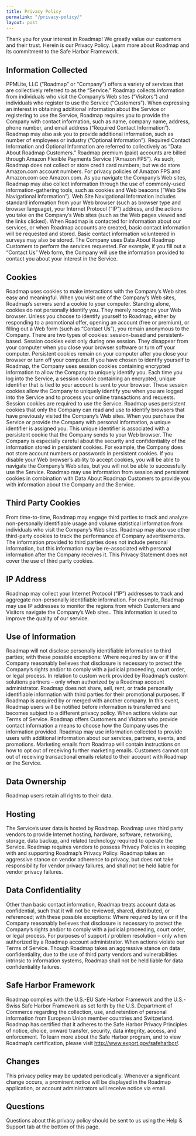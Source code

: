 ```yaml
---
title: Privacy Policy
permalink: "/privacy-policy/"
layout: post
---
```


Thank you for your interest in Roadmap! We greatly value our customers and their trust. Herein is our Privacy Policy. Learn more about Roadmap and its commitment to the Safe Harbor Framework.

## Information Collected

PPMLite, LLC (“Roadmap” or “Company”) offers a variety of services that are collectively referred to as the “Service.” Roadmap collects information from individuals who visit the Company’s Web sites (“Visitors”) and individuals who register to use the Service (“Customers”). When expressing an interest in obtaining additional information about the Service or registering to use the Service, Roadmap requires you to provide the Company with contact information, such as name, company name, address, phone number, and email address (“Required Contact Information”). Roadmap may also ask you to provide additional information, such as number of employees or industry (“Optional Information”). Required Contact Information and Optional Information are referred to collectively as “Data About Roadmap Customers.” Roadmap premium (paid) accounts are billed through Amazon Flexible Payments Service (“Amazon FPS”). As such, Roadmap does not collect or store credit card numbers; but we do store Amazon.com account numbers. For privacy policies of Amazon FPS and Amazon.com see Amazon.com. As you navigate the Company’s Web sites, Roadmap may also collect information through the use of commonly-used information-gathering tools, such as cookies and Web beacons (“Web Site Navigational Information”). Web Site Navigational Information includes standard information from your Web browser (such as browser type and browser language), your Internet Protocol (“IP”) address, and the actions you take on the Company’s Web sites (such as the Web pages viewed and the links clicked). When Roadmap is contacted for information about our services, or when Roadmap accounts are created, basic contact information will be requested and stored. Basic contact information volunteered in surveys may also be stored. The Company uses Data About Roadmap Customers to perform the services requested. For example, if you fill out a “Contact Us” Web form, the Company will use the information provided to contact you about your interest in the Service.

## Cookies

Roadmap uses cookies to make interactions with the Company’s Web sites easy and meaningful. When you visit one of the Company’s Web sites, Roadmap’s servers send a cookie to your computer. Standing alone, cookies do not personally identify you. They merely recognize your Web browser. Unless you choose to identify yourself to Roadmap, either by responding to a promotional offer, opening an account (free or premium), or filling out a Web form (such as “Contact Us”), you remain anonymous to the Company. There are two types of cookies: session-based and persistent-based. Session cookies exist only during one session. They disappear from your computer when you close your browser software or turn off your computer. Persistent cookies remain on your computer after you close your browser or turn off your computer. If you have chosen to identify yourself to Roadmap, the Company uses session cookies containing encrypted information to allow the Company to uniquely identify you. Each time you log into the Service, a session cookie containing an encrypted, unique identifier that is tied to your account is sent to your browser. These session cookies allow the Company to uniquely identify you when you are logged into the Service and to process your online transactions and requests. Session cookies are required to use the Service. Roadmap uses persistent cookies that only the Company can read and use to identify browsers that have previously visited the Company’s Web sites. When you purchase the Service or provide the Company with personal information, a unique identifier is assigned you. This unique identifier is associated with a persistent cookie that the Company sends to your Web browser. The Company is especially careful about the security and confidentiality of the information stored in persistent cookies. For example, the Company does not store account numbers or passwords in persistent cookies. If you disable your Web browser’s ability to accept cookies, you will be able to navigate the Company’s Web sites, but you will not be able to successfully use the Service. Roadmap may use information from session and persistent cookies in combination with Data About Roadmap Customers to provide you with information about the Company and the Service.

## Third Party Cookies

From time-to-time, Roadmap may engage third parties to track and analyze non-personally identifiable usage and volume statistical information from individuals who visit the Company’s Web sites. Roadmap may also use other third-party cookies to track the performance of Company advertisements. The information provided to third parties does not include personal information, but this information may be re-associated with personal information after the Company receives it. This Privacy Statement does not cover the use of third party cookies.

## IP Address

Roadmap may collect your Internet Protocol (“IP”) addresses to track and aggregate non-personally identifiable information. For example, Roadmap may use IP addresses to monitor the regions from which Customers and Visitors navigate the Company’s Web sites.. This information is used to improve the quality of our service.

## Use of Information

Roadmap will not disclose personally identifiable information to third parties; with these possible exceptions:
Where required by law or if the Company reasonably believes that disclosure is necessary to protect the Company’s rights and/or to comply with a judicial proceeding, court order, or legal process.
In relation to custom work provided by Roadmap’s custom solutions partners – only when authorized by a Roadmap account administrator. Roadmap does not share, sell, rent, or trade personally identifiable information with third parties for their promotional purposes.
If Roadmap is acquired by or merged with another company. In this event, Roadmap users will be notified before information is transferred and becomes subject to a different privacy policy.
When actions violate our Terms of Service.
Roadmap offers Customers and Visitors who provide contact information a means to choose how the Company uses the information provided. Roadmap may use information collected to provide users with additional information about our services, partners, events, and promotions. Marketing emails from Roadmap will contain instructions on how to opt out of receiving further marketing emails. Customers cannot opt out of receiving transactional emails related to their account with Roadmap or the Service.

## Data Ownership

Roadmap users retain all rights to their data.

## Hosting

The Service’s user data is hosted by Roadmap. Roadmap uses third party vendors to provide Internet hosting, hardware, software, networking, storage, data backup, and related technology required to operate the Service. Roadmap requires vendors to possess Privacy Policies in keeping with and supporting Roadmap’s Privacy Policy. Roadmap takes an aggressive stance on vendor adherence to privacy, but does not take responsibility for vendor privacy failures, and shall not be held liable for vendor privacy failures.

## Data Confidentiality

Other than basic contact information, Roadmap treats account data as confidential, such that it will not be reviewed, shared, distributed, or referenced; with these possible exceptions:
Where required by law or if the Company reasonably believes that disclosure is necessary to protect the Company’s rights and/or to comply with a judicial proceeding, court order, or legal process.
For purposes of support / problem resolution – only when authorized by a Roadmap account administrator.
When actions violate our Terms of Service.
Though Roadmap takes an aggressive stance on data confidentiality, due to the use of third party vendors and vulnerabilities intrinsic to information systems, Roadmap shall not be held liable for data confidentiality failures.

## Safe Harbor Framework

Roadmap complies with the U.S.-EU Safe Harbor Framework and the U.S.-Swiss Safe Harbor Framework as set forth by the U.S. Department of Commerce regarding the collection, use, and retention of personal information from European Union member countries and Switzerland. Roadmap has certified that it adheres to the Safe Harbor Privacy Principles of notice, choice, onward transfer, security, data integrity, access, and enforcement. To learn more about the Safe Harbor program, and to view Roadmap’s certification, please visit http://www.export.gov/safeharbor/.

## Changes

This privacy policy may be updated periodically. Whenever a significant change occurs, a prominent notice will be displayed in the Roadmap application, or account administrators will receive notice via email.

## Questions

Questions about this privacy policy should be sent to us using the Help & Support tab at the bottom of this page.

